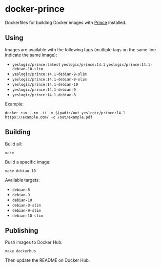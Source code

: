 # docker-prince

Dockerfiles for building Docker images with [Prince] installed.

## Using

Images are available with the following tags (multiple tags on the same line
indicate the same image):

* `yeslogic/prince:latest` `yeslogic/prince:14.1` `yeslogic/prince:14.1-debian-10-slim`
* `yeslogic/prince:14.1-debian-9-slim`
* `yeslogic/prince:14.1-debian-8-slim`
* `yeslogic/prince:14.1-debian-10`
* `yeslogic/prince:14.1-debian-9`
* `yeslogic/prince:14.1-debian-8`

Example:

```shell
docker run --rm -it -v $(pwd):/out yeslogic/prince:14.1 https://example.com/ -o /out/example.pdf
```

## Building

Build all:

    make

Build a specific image:

    make debian-10

Available targets:

* `debian-8`
* `debian-9`
* `debian-10`
* `debian-8-slim`
* `debian-9-slim`
* `debian-10-slim`

## Publishing

Push images to Docker Hub:

    make dockerhub

Then update the README on Docker Hub.

[Prince]: https://www.princexml.com/
